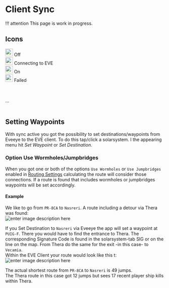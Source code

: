 # Client Sync

!!! attention
    This page is work in progress.

## Icons
<img src="https://raw.githubusercontent.com/Risingson/eedocs/master/docs/images/Marker-100_off.png" width="24" height="24" > Off<br>
<img src="https://raw.githubusercontent.com/Risingson/eedocs/master/docs/images/Marker-100_standby.png" width="24" height="24" > Connecting to EVE<br>
<img src="https://raw.githubusercontent.com/Risingson/eedocs/master/docs/images/Marker-100_on.png" width="24" height="24" > On<br>
<img src="https://raw.githubusercontent.com/Risingson/eedocs/master/docs/images/Marker-100_fail.png" width="24" height="24" > Failed<br>

<br><br>...<br><br>

## Setting Waypoints
With sync active you got the possibility to set destinations/waypoints from Eveeye to the EVE client. To do this tap/click a solarsystem. I the appearing menu hit *Set Waypoint* or *Set Destination*.
### Option Use Wormholes/Jumpbridges
When you got one or both of the options `Use Wormholes` or `Use Jumpbridges` enabled in [Routing Settings](https://eveeye.readthedocs.io/en/latest/ui/settings/#Route) calculating the route will consider those connections. If a route is found that includes wormholes or jumpbridges waypoints will be set accordingly.

#### Example
We like to go from `PR-8CA` to `Nasreri`.
A route including a detour via Thera was found:<br>![enter image description here](https://raw.githubusercontent.com/Risingson/eedocs/master/docs/images/route/Wormhole_routing_0.png)

If you Set Destination to `Nasreri` via Eveeye the app will set a waypoint at `PUIG-F`. There you would have to find the entrance to Thera. The corresponding Signature Code is found in the solarsystem-tab SIG or on the line on the map. From Thera do the same for the exit -in this case- to `Vecamia`.<br>
Within the EVE Client your route would look like this t:<br>
 ![enter image description here](https://raw.githubusercontent.com/Risingson/eedocs/master/docs/images/route/Wormhole_routing_1.png)

The actual shortest route from `PR-8CA` to `Nasreri` is 49 jumps.<br> 
The Thera route in this case got 12 jumps but sees 17 recent player ship kills within Thera.
<!--stackedit_data:
eyJoaXN0b3J5IjpbLTY5MTM5ODg1LDgyNzgwNjgyNywxODgwMD
AxOCwxODkyOTI2MDgsLTQyMTQ1NTI5OCwxMDY0MTEzNzksLTEy
ODM1MzUwOTcsLTc3MDkzNjg0MCw2MDc1NjQ0NywtMjEwMzc3NT
g2Myw0MDQ0MTQ2MTksLTIwODA1MDg1NDcsMTI1MzE0NzY1NSwt
MTQ2NzA4ODg5NCwyMDI4Nzc2NjIxLC0xNTEwNTI2MDkxLC0xMz
Q1ODUzMjc5XX0=
-->